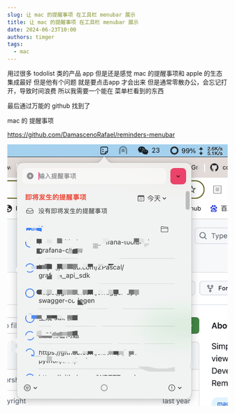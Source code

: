 ```yaml
---
slug: 让 mac 的提醒事项 在工具栏 menubar 展示
title: 让 mac 的提醒事项 在工具栏 menubar 展示
date: 2024-06-23T10:00
authors: timger
tags:
  - mac
---
```


用过很多 todolist 类的产品 app
但是还是感觉 mac 的提醒事项和 apple 的生态集成最好
但是他有个问题 就是要点击app 才会出来
但是通常零散办公，会忘记打开，导致时间浪费
所以我需要一个能在 菜单栏看到的东西

最后通过万能的 github 找到了 

mac 的 提醒事项

https://github.com/DamascenoRafael/reminders-menubar

![](attachments/Pasted%20image%2020240619124553.png)
